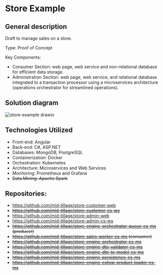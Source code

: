 # Store Example

## General description
Draft to manage sales on a store.

Type: Proof of Concept

Key Components:
- Consumer Section: web page, web service and non-relational database for efficient data storage.
- Administration Section: web page, web service, and relational database integrated to a transaction processor using a microservices architecture (operations orchestrator for streamlined operations).

## Solution diagram
![store-example drawio](https://github.com/mid-tillage/sys-internals/assets/142703856/8c33e6f2-18e2-4241-bc99-e92c1ce0cc2a)
 
## Technologies Utilized
- Front-end: Angular
- Back-end: C#, ASP.NET 
- Databases: MongoDB, PostgreSQL
- Containerization: Docker
- Orchestration: Kubernetes
- Architecture: Microservices and Web Services
- Monitoring: Prometheus and Grafana
- ~~Data Mining: Apache Spark~~

## Repositories:
- https://github.com/mid-tillage/store-customer-web
- ~~https://github.com/mid-tillage/store-customer-cs-ws~~
- https://github.com/mid-tillage/store-admin-web
- https://github.com/mid-tillage/store-admin-cs-ws
- ~~https://github.com/mid-tillage/store-engine-orchestrator-queue-cs-ms (producer)~~
- ~~https://github.com/mid-tillage/store-sales-worker-cs-ms (consumer)~~
- ~~https://github.com/mid-tillage/store-engine-orchestrator-cs-ms~~
- ~~https://github.com/mid-tillage/store-engine-dto-validator-cs-ms~~
- ~~https://github.com/mid-tillage/store-engine-dto-to-model-cs-ms~~
- ~~https://github.com/mid-tillage/store-engine-persistence-cs-ms~~
- ~~https://github.com/mid-tillage/store-engine-eshop-product-loader-cs-ms~~
